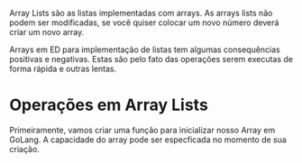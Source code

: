 Array Lists são as listas implementadas com arrays. As arrays lists não podem ser modificadas, se você quiser colocar um novo número deverá criar um novo array.

Arrays em ED para implementação de listas tem algumas consequências positivas e negativas. Estas são pelo fato das operações serem executas de forma rápida e outras lentas.

# Operações em Array Lists
Primeiramente, vamos criar uma função para inicializar nosso Array em GoLang. A capacidade do array pode ser especficada no momento de sua criação.


